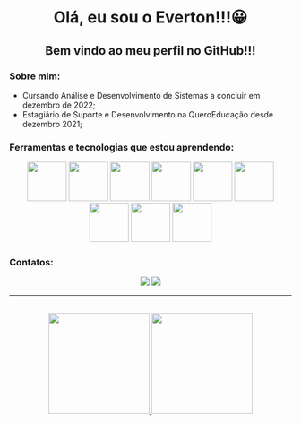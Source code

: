 <h1 align = "center"> Olá, eu sou o Everton!!!😀</h1>

<h2 align = "center"> Bem vindo ao meu perfil no GitHub!!! </h2>

<h3> Sobre mim:</h3>
<ul>
  <li> Cursando Análise e Desenvolvimento de Sistemas a concluir em dezembro de 2022;</li>
  <li> Estagiário de Suporte e Desenvolvimento na QueroEducação desde dezembro 2021;</li>
</ul>

<h3> Ferramentas e tecnologias que estou aprendendo:</h3>
<div align= "center" >
  <img src="https://cdn.jsdelivr.net/gh/devicons/devicon/icons/linux/linux-original.svg" width="70" height="70"/> 
  <img src="https://cdn.jsdelivr.net/gh/devicons/devicon/icons/git/git-original-wordmark.svg" width="70" height="70"/>
  <img src="https://cdn.jsdelivr.net/gh/devicons/devicon/icons/ruby/ruby-original.svg" width="70" height="70"/>
  <img src="https://cdn.jsdelivr.net/gh/devicons/devicon/icons/rails/rails-plain-wordmark.svg" width="70" height="70"/>
  <img src="https://cdn.jsdelivr.net/gh/devicons/devicon/icons/postgresql/postgresql-original-wordmark.svg" width="70" height="70"/>
  <img src="https://cdn.jsdelivr.net/gh/devicons/devicon/icons/docker/docker-original-wordmark.svg" width="70" height="70"/>
  <img src="https://cdn.jsdelivr.net/gh/devicons/devicon/icons/html5/html5-original-wordmark.svg" width="70" height="70"/>
  <img src="https://cdn.jsdelivr.net/gh/devicons/devicon/icons/css3/css3-original-wordmark.svg" width="70" height="70"/>
  <img src="https://cdn.jsdelivr.net/gh/devicons/devicon/icons/javascript/javascript-original.svg" width="70" height="70"/>
</div>

<h3>Contatos:</h3>
<div align = "center">
  <a href = "mailto:e.santos081992@gmail.com"><img src="https://img.shields.io/badge/Gmail-D14836?style=for-the-badge&logo=gmail&logoColor=white" target="_blank"></a>
  <a href="https://www.linkedin.com/in/esantos081992/" target="_blank"><img src="https://img.shields.io/badge/-LinkedIn-%230077B5?style=for-the-badge&logo=linkedin&logoColor=white" target="_blank"></a>
</div>
<hr></br>
<div align = "center">
  <a href="https://github.com/esantos92">
  <img height="180em" src="https://github-readme-stats.vercel.app/api/top-langs/?username=esantos92&layout=compact&langs_count=7&theme=dracula"/>
  <img height="180em" src="https://github-readme-stats.vercel.app/api?username=esantos92&show_icons=true&theme=dracula&include_all_commits=true&count_private=true"/>
</div>

